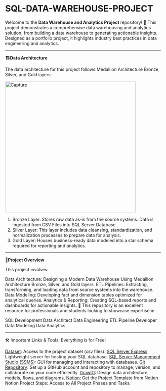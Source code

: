# SQL-DATA-WAREHOUSE-PROJECT

Welcome to the **Data Warehouse and Analytics Project** repository! 🚀
This project demonstrates a comprehensive data warehousing and analytics solution, from building a data warehouse to generating actionable insights. Designed as a portfolio project, it highlights industry best practices in data engineering and analytics.

---
**🏗️Data Architecture**

The data architecture for this project follows Medallion Architecture Bronze, Silver, and Gold layers:

<img width="423" alt="Capture" src="https://github.com/user-attachments/assets/1968f076-f90b-44ff-bca1-d3e48ba4b573" />

1. Bronze Layer: Stores raw data as-is from the source systems. Data is ingested from CSV Files into SQL Server Database.
2. Silver Layer: This layer includes data cleansing, standardization, and normalization processes to prepare data for analysis.
3. Gold Layer: Houses business-ready data modeled into a star schema required for reporting and analytics.

---

**📖Project Overview**

This project involves:

Data Architecture: Designing a Modern Data Warehouse Using Medallion Architecture Bronze, Silver, and Gold layers.
ETL Pipelines: Extracting, transforming, and loading data from source systems into the warehouse.
Data Modeling: Developing fact and dimension tables optimized for analytical queries.
Analytics & Reporting: Creating SQL-based reports and dashboards for actionable insights.
🎯 This repository is an excellent resource for professionals and students looking to showcase expertise in:

SQL Development
Data Architect
Data Engineering
ETL Pipeline Developer
Data Modeling
Data Analytics

---
🛠️ Important Links & Tools:
Everything is for Free!


[Dataset](https://example.com): Access to the project dataset (csv files).
[SQL Server Express](https://www.microsoft.com/en-us/sql-server/sql-server-downloads): Lightweight server for hosting your SQL database.
[SQL Server Management Studio (SSMS)](https://learn.microsoft.com/en-us/ssms/download-sql-server-management-studio-ssms?view=sql-server-ver16): GUI for managing and interacting with databases.
[Git Repository](https://github.com/): Set up a GitHub account and repository to manage, version, and collaborate on your code efficiently.
[DrawIO](https://www.drawio.com/): Design data architecture, models, flows, and diagrams.
[Notion](https://www.notion.com/templates/sql-data-warehouse-project): Get the Project Template from Notion
Notion Project Steps: Access to All Project Phases and Tasks.
